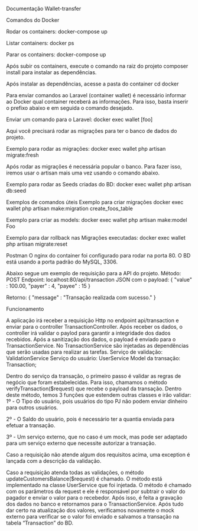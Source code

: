 Documentação Wallet-transfer

Comandos do Docker

Rodar os containers:
docker-compose up

Listar containers:
docker ps

Parar os containers:
docker-compose up

Após subir os containers, execute o comando na raiz do projeto
composer install
para instalar as dependências.

Após instalar as dependências, acesse a pasta do container
cd docker

Para enviar comandos ao Laravel (container wallet) é necessário informar ao Docker qual container receberá as informações. Para isso, basta inserir o prefixo abaixo e em seguida o comando desejado.

Enviar um comando para o Laravel:
docker exec wallet [foo]


Aqui você precisará rodar as migrações para ter o banco de dados do projeto.

Exemplo para rodar as migrações:
docker exec wallet php artisan migrate:fresh

Após rodar as migrações é necessária popular o banco. Para fazer isso, iremos usar o artisan mais uma vez usando o comando abaixo.

Exemplo para rodar as Seeds criadas do BD:
docker exec wallet php artisan db:seed

Exemplos de comandos úteis
Exemplo para criar migrações
docker exec wallet php artisan make:migration create_foos_table

Exemplo para criar as models:
docker exec wallet php artisan make:model Foo

Exemplo para dar rollback nas Migrações executadas:
docker exec wallet php artisan migrate:reset



Postman
O nginx do container foi configurado para rodar na porta 80.
O BD está usando a porta padrão do MySQL, 3306.

Abaixo segue um exemplo de requisição para a API do projeto.
Método: POST 
Endpoint: localhost:80/api/transaction
JSON com o payload: 
{
    "value" : 100.00,
    "payer" : 4,
    "payee" : 15
}

Retorno:
{
    "message" : "Transação realizada com sucesso."
}

Funcionamento

A aplicação irá receber a requisição Http no endpoint api/transaction e enviar para o controller TransactionController. Após receber os dados, o controller irá validar o paylod para garantir a integridade dos dados recebidos. Após a sanitização dos dados, o payload é enviado para o TransactionService.
No TransactionService são injetadas as dependências que serão usadas para realizar as tarefas.
Serviço de validação: ValidationService
Serviço do usuário: UserService
Model da transação: Transaction;

Dentro do serviço da transação, o primeiro passo é validar as regras de negócio que foram estabelecidas.
Para isso, chamamos o método 
verifyTransaction($request)
que recebe o payload da transação.
Dentro deste método, temos 3 funções que estendem outras classes e irão validar:
1º - O Tipo do usuário, pois usuários do tipo PJ não podem enviar dinheiro para outros usuários.

2º - O Saldo do usuário, pois é necessário ter a quantia enviada para efetuar a transação.

3º - Um serviço externo, que no caso é um mock, mas pode ser adaptado para um serviço externo que necessite autorizar a transação.

Caso a requisição não atende algum dos requisitos acima, uma exception é lançada com a descrição da validação.

Caso a requisição atenda todas as validações, o método 
updateCustomersBalance($request)
é chamado. O método está implementado na classe UserService que foi injetada.
O método é chamado com os parâmetros da request e ele é responsável por subtrair o valor do pagador e enviar o valor para o recebedor. Após isso, é feita a gravação dos dados no banco e retornamos para o TransactionService.
Após tudo dar certo na atualização dos valores, verificamos novamente o mock externo para verificar se o valor foi enviado e salvamos a transação na tabela “Transaction” do BD.
